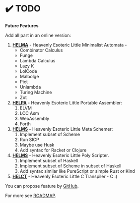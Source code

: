 # ✔️ TODO

**Future Features**

Add all part in an online version:
1. **[HELMA](helma)** - Heavenly Esoteric Little Minimalist Automata - 
    * Combinator Calculus
    * Funge
    * Lambda Calculus
    * Lazy K
    * LolCode
    * Malbolge
    * Piet
    * Unlambda
    * Turing Machine
    * Zot
3. **[HELPA](helpa)** - Heavenly Esoteric Little Portable Assembler:
    1. ELVM
    2. LCC Asm
    3. WebAssembly
    4. Forth
5. **[HELMS](helms)** - Heavenly Esoteric Little Meta Schemer:
    1. Implement subset of Scheme
    2. Run SICP
    3. Maybe use Husk
    4. Add syntax for Racket or Clojure
7. **[HELMS](helps)** - Heavenly Esoteric Little Poly Scripter. 
    1. Implement subset of Haskell
    2. Implement subset of Scheme in subset of Haskell
    3. Add syntax similar like PureScript or simple Rust or Kind 
9. **[HELCT](helct)** - Heavenly Esoteric Little C Transpiler - C :(

You can propose feature by [GitHub](https://github.com/helvm/helcam/issues).

For more see [ROADMAP](ROADMAP.md).
